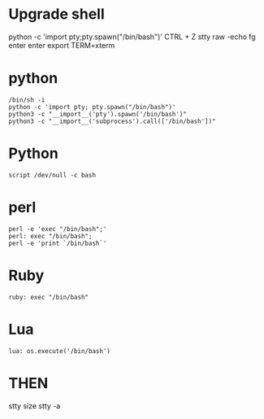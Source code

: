 # Upgrade shell

python -c 'import pty;pty.spawn("/bin/bash")'
CTRL + Z 
stty raw -echo
fg 
enter
enter
export TERM=xterm

# python
```
/bin/sh -i
python -c 'import pty; pty.spawn("/bin/bash")'
python3 -c "__import__('pty').spawn('/bin/bash')"
python3 -c "__import__('subprocess').call(['/bin/bash'])"
```

# Python


```
script /dev/null -c bash
```


# perl
```
perl -e 'exec "/bin/bash";'
perl: exec "/bin/bash";
perl -e 'print `/bin/bash`'
```

# Ruby


```
ruby: exec "/bin/bash"
```

# Lua

```
lua: os.execute('/bin/bash')
```

# THEN
stty  size
stty -a 
